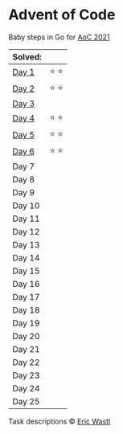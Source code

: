 # Advent of Code

Baby steps in Go for [AoC 2021](https://adventofcode.com/2021/)

| Solved:        |               |
|:-------------- |:------------- |
| [Day 1](day01) | :star: :star: |
| [Day 2](day02) | :star: :star: |
| [Day 3](day03) |               |
| [Day 4](day04) | :star: :star: |
| [Day 5](day05) | :star: :star: |
| [Day 6](day06) | :star: :star: |
| Day 7          |               |
| Day 8          |               |
| Day 9          |               |
| Day 10         |               |
| Day 11         |               |
| Day 12         |               |
| Day 13         |               |
| Day 14         |               |
| Day 15         |               |
| Day 16         |               |
| Day 17         |               |
| Day 18         |               |
| Day 19         |               |
| Day 20         |               |
| Day 21         |               |
| Day 22         |               |
| Day 23         |               |
| Day 24         |               |
| Day 25         |               |

Task descriptions © [Eric Wastl](https://github.com/topaz)
